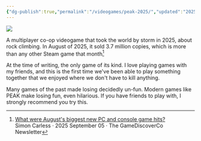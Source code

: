 ```yaml
---
{"dg-publish":true,"permalink":"/videogames/peak-2025/","updated":"2025-09-15T11:16:18.823-07:00"}
---
```


![](https://images.squarespace-cdn.com/content/v1/55dc59cae4b07dc2ebbe3ea3/f188b976-10b7-46b6-b160-b6241d2fc836/Steam_ALPINE.gif?format=2500w)

A multiplayer co-op videogame that took the world by storm in 2025, about rock climbing. In August of 2025, it sold 3.7 million copies, which is more than any other Steam game that month[^1]

At the time of writing, the only game of its kind. I love playing games with my friends, and this is the first time we've been able to play something together that we enjoyed where we don't have to kill anything.

Many games of the past made losing decidedly un-fun. Modern games like PEAK make losing fun, even hilarious. If you have friends to play with, I strongly recommend you try this.

[^1]: [What were August's biggest new PC and console game hits?](https://newsletter.gamediscover.co/p/what-were-augusts-biggest-new-pc)<br /> Simon Carless ‧ 2025 September 05 ‧ The GameDiscoverCo Newsletter